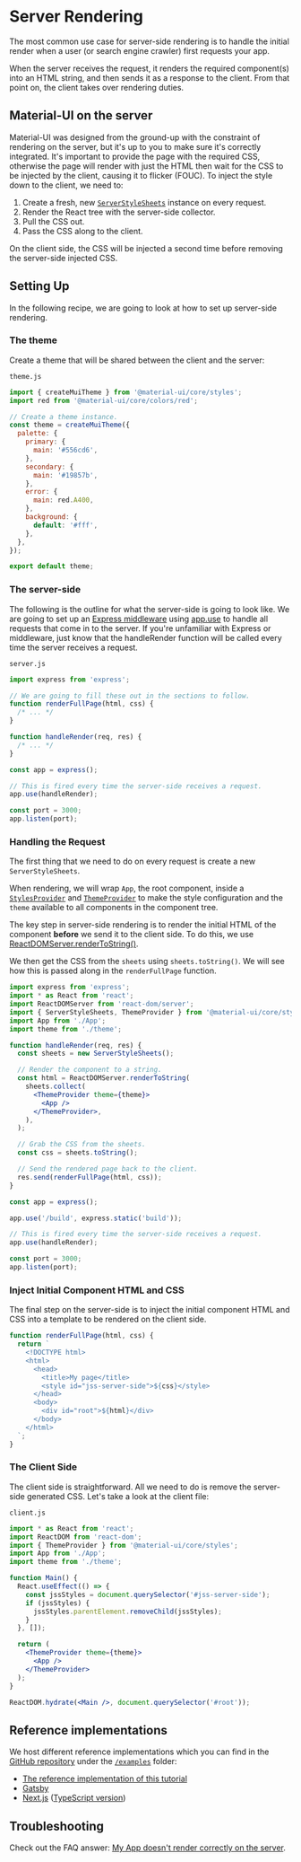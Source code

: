 # Server Rendering

<p class="description">The most common use case for server-side rendering is to handle the initial render when a user (or search engine crawler) first requests your app.</p>

When the server receives the request, it renders the required component(s) into an HTML string, and then sends it as a response to the client.
From that point on, the client takes over rendering duties.

## Material-UI on the server

Material-UI was designed from the ground-up with the constraint of rendering on the server, but it's up to you to make sure it's correctly integrated.
It's important to provide the page with the required CSS, otherwise the page will render with just the HTML then wait for the CSS to be injected by the client, causing it to flicker (FOUC).
To inject the style down to the client, we need to:

1. Create a fresh, new [`ServerStyleSheets`](/styles/api/#serverstylesheets) instance on every request.
2. Render the React tree with the server-side collector.
3. Pull the CSS out.
4. Pass the CSS along to the client.

On the client side, the CSS will be injected a second time before removing the server-side injected CSS.

## Setting Up

In the following recipe, we are going to look at how to set up server-side rendering.

### The theme

Create a theme that will be shared between the client and the server:

`theme.js`

```js
import { createMuiTheme } from '@material-ui/core/styles';
import red from '@material-ui/core/colors/red';

// Create a theme instance.
const theme = createMuiTheme({
  palette: {
    primary: {
      main: '#556cd6',
    },
    secondary: {
      main: '#19857b',
    },
    error: {
      main: red.A400,
    },
    background: {
      default: '#fff',
    },
  },
});

export default theme;
```

### The server-side

The following is the outline for what the server-side is going to look like.
We are going to set up an [Express middleware](https://expressjs.com/en/guide/using-middleware.html) using [app.use](https://expressjs.com/en/api.html) to handle all requests that come in to the server.
If you're unfamiliar with Express or middleware, just know that the handleRender function will be called every time the server receives a request.

`server.js`

```js
import express from 'express';

// We are going to fill these out in the sections to follow.
function renderFullPage(html, css) {
  /* ... */
}

function handleRender(req, res) {
  /* ... */
}

const app = express();

// This is fired every time the server-side receives a request.
app.use(handleRender);

const port = 3000;
app.listen(port);
```

### Handling the Request

The first thing that we need to do on every request is create a new `ServerStyleSheets`.

When rendering, we will wrap `App`, the root component,
inside a [`StylesProvider`](/styles/api/#stylesprovider) and [`ThemeProvider`](/styles/api/#themeprovider) to make the style configuration and the `theme` available to all components in the component tree.

The key step in server-side rendering is to render the initial HTML of the component **before** we send it to the client side. To do this, we use [ReactDOMServer.renderToString()](https://reactjs.org/docs/react-dom-server.html).

We then get the CSS from the `sheets` using `sheets.toString()`.
We will see how this is passed along in the `renderFullPage` function.

```jsx
import express from 'express';
import * as React from 'react';
import ReactDOMServer from 'react-dom/server';
import { ServerStyleSheets, ThemeProvider } from '@material-ui/core/styles';
import App from './App';
import theme from './theme';

function handleRender(req, res) {
  const sheets = new ServerStyleSheets();

  // Render the component to a string.
  const html = ReactDOMServer.renderToString(
    sheets.collect(
      <ThemeProvider theme={theme}>
        <App />
      </ThemeProvider>,
    ),
  );

  // Grab the CSS from the sheets.
  const css = sheets.toString();

  // Send the rendered page back to the client.
  res.send(renderFullPage(html, css));
}

const app = express();

app.use('/build', express.static('build'));

// This is fired every time the server-side receives a request.
app.use(handleRender);

const port = 3000;
app.listen(port);
```

### Inject Initial Component HTML and CSS

The final step on the server-side is to inject the initial component HTML and CSS into a template to be rendered on the client side.

```js
function renderFullPage(html, css) {
  return `
    <!DOCTYPE html>
    <html>
      <head>
        <title>My page</title>
        <style id="jss-server-side">${css}</style>
      </head>
      <body>
        <div id="root">${html}</div>
      </body>
    </html>
  `;
}
```

### The Client Side

The client side is straightforward. All we need to do is remove the server-side generated CSS.
Let's take a look at the client file:

`client.js`

```jsx
import * as React from 'react';
import ReactDOM from 'react-dom';
import { ThemeProvider } from '@material-ui/core/styles';
import App from './App';
import theme from './theme';

function Main() {
  React.useEffect(() => {
    const jssStyles = document.querySelector('#jss-server-side');
    if (jssStyles) {
      jssStyles.parentElement.removeChild(jssStyles);
    }
  }, []);

  return (
    <ThemeProvider theme={theme}>
      <App />
    </ThemeProvider>
  );
}

ReactDOM.hydrate(<Main />, document.querySelector('#root'));
```

## Reference implementations

We host different reference implementations which you can find in the [GitHub repository](https://github.com/mui-org/material-ui) under the [`/examples`](https://github.com/mui-org/material-ui/tree/next/examples) folder:

- [The reference implementation of this tutorial](https://github.com/mui-org/material-ui/tree/next/examples/ssr)
- [Gatsby](https://github.com/mui-org/material-ui/tree/next/examples/gatsby)
- [Next.js](https://github.com/mui-org/material-ui/tree/next/examples/nextjs) ([TypeScript version](https://github.com/mui-org/material-ui/tree/next/examples/nextjs-with-typescript))

## Troubleshooting

Check out the FAQ answer: [My App doesn't render correctly on the server](/getting-started/faq/#my-app-doesnt-render-correctly-on-the-server).
